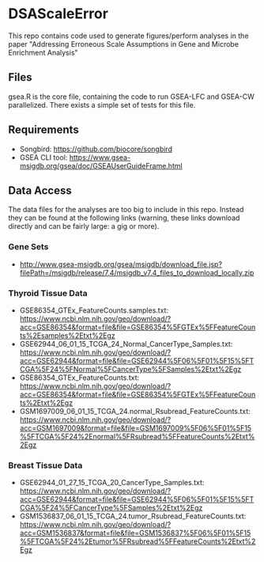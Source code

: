 # DSAScaleError

This repo contains code used to generate figures/perform analyses in the paper "Addressing Erroneous Scale Assumptions in Gene and Microbe Enrichment Analysis"

## Files

gsea.R is the core file, containing the code to run GSEA-LFC and GSEA-CW parallelized.
There exists a simple set of tests for this file.

## Requirements

* Songbird: https://github.com/biocore/songbird
* GSEA CLI tool: https://www.gsea-msigdb.org/gsea/doc/GSEAUserGuideFrame.html

## Data Access

The data files for the analyses are too big to include in this repo. Instead they can be found at the following links (warning, these links download directly and can be fairly large: a gig or more).

### Gene Sets

* http://www.gsea-msigdb.org/gsea/msigdb/download_file.jsp?filePath=/msigdb/release/7.4/msigdb_v7.4_files_to_download_locally.zip

### Thyroid Tissue Data

* GSE86354_GTEx_FeatureCounts.samples.txt: https://www.ncbi.nlm.nih.gov/geo/download/?acc=GSE86354&format=file&file=GSE86354%5FGTEx%5FFeatureCounts%2Esamples%2Etxt%2Egz
* GSE62944_06_01_15_TCGA_24_Normal_CancerType_Samples.txt: https://www.ncbi.nlm.nih.gov/geo/download/?acc=GSE62944&format=file&file=GSE62944%5F06%5F01%5F15%5FTCGA%5F24%5FNormal%5FCancerType%5FSamples%2Etxt%2Egz
* GSE86354_GTEx_FeatureCounts.txt: https://www.ncbi.nlm.nih.gov/geo/download/?acc=GSE86354&format=file&file=GSE86354%5FGTEx%5FFeatureCounts%2Etxt%2Egz
* GSM1697009_06_01_15_TCGA_24.normal_Rsubread_FeatureCounts.txt: https://www.ncbi.nlm.nih.gov/geo/download/?acc=GSM1697009&format=file&file=GSM1697009%5F06%5F01%5F15%5FTCGA%5F24%2Enormal%5FRsubread%5FFeatureCounts%2Etxt%2Egz

### Breast Tissue Data

* GSE62944_01_27_15_TCGA_20_CancerType_Samples.txt: https://www.ncbi.nlm.nih.gov/geo/download/?acc=GSE62944&format=file&file=GSE62944%5F06%5F01%5F15%5FTCGA%5F24%5FCancerType%5FSamples%2Etxt%2Egz
* GSM1536837_06_01_15_TCGA_24.tumor_Rsubread_FeatureCounts.txt: https://www.ncbi.nlm.nih.gov/geo/download/?acc=GSM1536837&format=file&file=GSM1536837%5F06%5F01%5F15%5FTCGA%5F24%2Etumor%5FRsubread%5FFeatureCounts%2Etxt%2Egz

